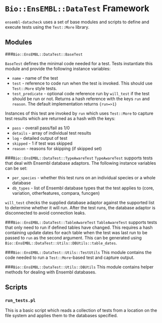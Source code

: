 # `Bio::EnsEMBL::DataTest` Framework
`ensembl-datacheck` uses a set of base modules and scripts to define and execute tests using the `Test::More` library.

## Modules

###`Bio::EnsEMBL::DataTest::BaseTest`

`BaseTest` defines the minimal code needed for a test. Tests instantiate this module and provide the following instance variables:
* `name` - name of the test
* `test` - reference to code run when the test is invoked. This should use `Test::More` style tests.
* `test_predicate` - optional code reference run by `will_test` if the test should be run or not. Returns a hash reference with the keys `run` and `reason`. The default implementation returns `{run=>1}`

Instances of this test are invoked by `run` which uses `Test::More` to capture test results which are returned as a hash with the keys:
* `pass` - overall pass/fail as 1/0
* `details` - array of individual test results
* `log` - detailed output of test
* `skipped` - 1 if test was skipped
* `reason` - reasons for skipping (if skipped set)

###`Bio::EnsEMBL::DataTest::TypeAwareTest`
`TypeAwareTest` supports tests that deal with Ensembl database adaptors. The following instance variables can be set:
* `per_species` - whether this test runs on an individual species or a whole database
* `db_types`  - list of Ensembl database types that the test applies to (core, variation, otherfeatures, compara, funcgen)

`will_test` checks the supplied database adaptor against the supported list to determine whether it will run. After the test runs, the database adaptor is disconnected to avoid connection leaks.

###`Bio::EnsEMBL::DataTest::TableAwareTest`
`TableAwareTest` supports tests that only need to run if defined tables have changed. This requires a hash containing update dates for each table when the test was last run to be passed to `run` as the second argument. This can be generated using `Bio::EnsEMBL::DataTest::Utils::DBUtils::table_dates`.

###`Bio::EnsEMBL::DataTest::Utils::TestUtils`
This module contains the code needed to run a `Test::More`-based test and capture output.

###`Bio::EnsEMBL::DataTest::Utils::DBUtils`
This module contains helper methods for dealing with Ensembl databases.

## Scripts

### `run_tests.pl`
This is a basic script which reads a collection of tests from a location on the file system and applies them to the databases specified.